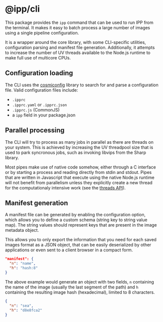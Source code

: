 # @ipp/cli

This package provides the `ipp` command that can be used to run IPP from the terminal. It makes it easy to batch process a large number of images using a single pipeline configuration.

It is a wrapper around the core library, with some CLI-specific utilities, configuration parsing and manifest file generation. Additionally, it attempts to increase the number of UV threads available to the Node.js runtime to make full use of multicore CPUs.

## Configuration loading

The CLI uses the [cosmiconfig](TODO) library to search for and parse a configuration file. Valid configuration files include:

- `.ipprc`
- `.ipprc.yaml` or `.ipprc.json`
- `.ipprc.js` (CommonJS)
- a `ipp` field in your package.json

## Parallel processing

The CLI will try to process as many jobs in parallel as there are threads on your system. This is achieved by increasing the UV threadpool size that is used to park syncronous jobs, such as invoking libvips from the Sharp library.

Most pipes make use of native code somehow, either through a C interface or by starting a process and reading directly from stdin and stdout. Pipes that are written in Javascript that execute using the native Node.js runtime will not benefit from parallelism unless they explicitly create a new thread for the computationaly intensive work (see the [threads API](TODO)).

## Manifest generation

A manifest file can be generated by enabling the configuration option, which allows you to define a custom schema (string key to string value map). The string values should represent keys that are present in the image metadata object.

This allows you to only export the information that you need for each saved images format as a JSON object, that can be easily deserialized by other applications or even sent to a client browser in a compact form.

```json title="Configuration example"
"manifest": {
  "n": "name",
  "h": "hash:8"
}
```

The above example would generate an object with two fields, `n` containing the name of the image (usually the last segment of the path) and `h` containing the resulting image hash (hexadecimal), limited to 8 characters.

```json title="Generated JSON (for an image named sea.jpg)"
{
  "n": "sea",
  "h": "d8e8fca2"
}
```
